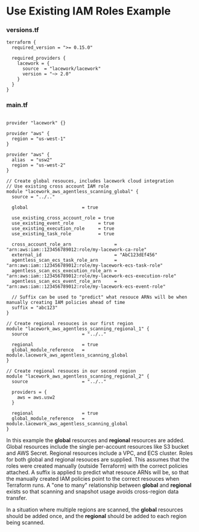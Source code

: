# Use Existing IAM Roles Example

### versions.tf
```hcl
terraform {
  required_version = ">= 0.15.0"

  required_providers {
    lacework = {
      source  = "lacework/lacework"
      version = "~> 2.0"
    }
  }
}
```

### main.tf
```hcl

provider "lacework" {}

provider "aws" {
  region = "us-west-1"
}

provider "aws" {
  alias  = "usw2"
  region = "us-west-2"
}

// Create global resouces, includes lacework cloud integration
// Use existing cross account IAM role
module "lacework_aws_agentless_scanning_global" {
  source = "../.."

  global                    = true

  use_existing_cross_account_role = true
  use_existing_event_role         = true
  use_existing_execution_role     = true
  use_existing_task_role          = true

  cross_account_role_arn                = "arn:aws:iam::123456789012:role/my-lacework-ca-role"
  external_id                           = "AbC123dEf456"
  agentless_scan_ecs_task_role_arn      = "arn:aws:iam::123456789012:role/my-lacework-ecs-task-role"
  agentless_scan_ecs_execution_role_arn = "arn:aws:iam::123456789012:role/my-lacework-ecs-execution-role"
  agentless_scan_ecs_event_role_arn     = "arn:aws:iam::123456789012:role/my-lacework-ecs-event-role"

  // Suffix can be used to "predict" what resouce ARNs will be when manually creating IAM policies ahead of time
  suffix = "abc123"
}

// Create regional resouces in our first region
module "lacework_aws_agentless_scanning_regional_1" {
  source                    = "../.."

  regional                  = true
  global_module_reference   = module.lacework_aws_agentless_scanning_global
}

// Create regional resouces in our second region
module "lacework_aws_agentless_scanning_regional_2" {
  source                    = "../.."

  providers = {
    aws = aws.usw2
  }

  regional                  = true
  global_module_reference   = module.lacework_aws_agentless_scanning_global
}
```

In this example the **global** resources and **regional** resources are added.
Global resources include the single per-account resources like S3 bucket and AWS Secret.
Regional resources include a VPC, and ECS cluster.
Roles for both global and regional resouces are supplied. This assumes that the roles were created manually (outside Terraform) with the correct policies attached.
A suffix is applied to predict what resouce ARNs will be, so that the manually created IAM policies point to the correct resouces when Terraform runs.
A "one to many" relationship between **global** and **regional** exists so that
scanning and snapshot usage avoids cross-region data transfer.

In a situation where multiple regions are scanned, the **global** resources should
be added once, and the **regional** should be added to each region being scanned.
